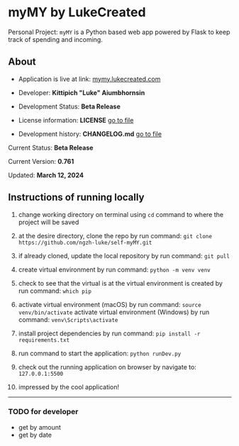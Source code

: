 # myMY by LukeCreated

Personal Project: `myMY` is a Python based web app powered by Flask to keep track of spending and incoming.

## About

- Application is live at link: [mymy.lukecreated.com](https://mymy.lukecreated.com)

- Developer: **Kittipich "Luke" Aiumbhornsin**

- Development Status: **Beta Release**

- License information: **LICENSE** [go to file](LICENSE)

- Development history: **CHANGELOG.md** [go to file](CHANGELOG.md)

Current Status: **Beta Release**

Current Version: **0.761**

Updated: **March 12, 2024**

## Instructions of running locally

1. change working directory on terminal using `cd` command to where the project will be saved

2. at the desire directory, clone the repo by run command:
`git clone https://github.com/ngzh-luke/self-myMY.git`

3. if already cloned, update the local repository by run command:
`git pull`

4. create virtual environment by run command:
`python -m venv venv`

5. check to see that the virtual is at the virtual environment is created by run command: `which pip`

6. activate virtual environment (macOS) by run command:
`source venv/bin/activate`
activate virtual environment (Windows) by run command: `venv\Scripts\activate`

7. install project dependencies by run command:
`pip install -r requirements.txt`

8. run command to start the application:
`python runDev.py`

9. check out the running application on browser by navigate to: `127.0.0.1:5500`

10. impressed by the cool application!

---

### TODO for developer

- get by amount
- get by date
